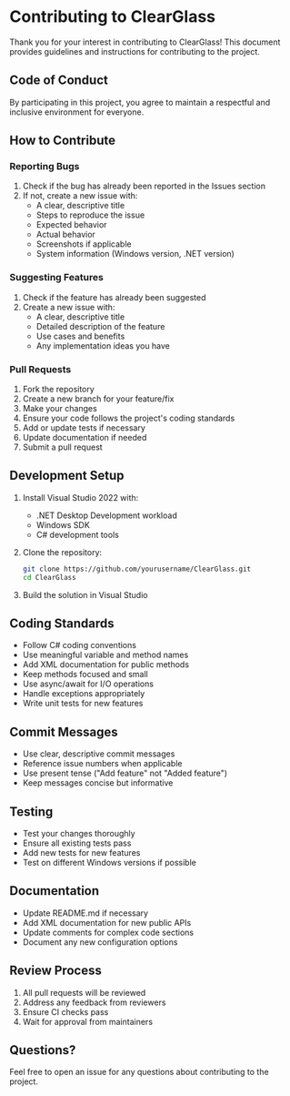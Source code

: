 # Contributing to ClearGlass

Thank you for your interest in contributing to ClearGlass! This document provides guidelines and instructions for contributing to the project.

## Code of Conduct

By participating in this project, you agree to maintain a respectful and inclusive environment for everyone.

## How to Contribute

### Reporting Bugs

1. Check if the bug has already been reported in the Issues section
2. If not, create a new issue with:
   - A clear, descriptive title
   - Steps to reproduce the issue
   - Expected behavior
   - Actual behavior
   - Screenshots if applicable
   - System information (Windows version, .NET version)

### Suggesting Features

1. Check if the feature has already been suggested
2. Create a new issue with:
   - A clear, descriptive title
   - Detailed description of the feature
   - Use cases and benefits
   - Any implementation ideas you have

### Pull Requests

1. Fork the repository
2. Create a new branch for your feature/fix
3. Make your changes
4. Ensure your code follows the project's coding standards
5. Add or update tests if necessary
6. Update documentation if needed
7. Submit a pull request

## Development Setup

1. Install Visual Studio 2022 with:

   - .NET Desktop Development workload
   - Windows SDK
   - C# development tools

2. Clone the repository:

   ```bash
   git clone https://github.com/yourusername/ClearGlass.git
   cd ClearGlass
   ```

3. Build the solution in Visual Studio

## Coding Standards

- Follow C# coding conventions
- Use meaningful variable and method names
- Add XML documentation for public methods
- Keep methods focused and small
- Use async/await for I/O operations
- Handle exceptions appropriately
- Write unit tests for new features

## Commit Messages

- Use clear, descriptive commit messages
- Reference issue numbers when applicable
- Use present tense ("Add feature" not "Added feature")
- Keep messages concise but informative

## Testing

- Test your changes thoroughly
- Ensure all existing tests pass
- Add new tests for new features
- Test on different Windows versions if possible

## Documentation

- Update README.md if necessary
- Add XML documentation for new public APIs
- Update comments for complex code sections
- Document any new configuration options

## Review Process

1. All pull requests will be reviewed
2. Address any feedback from reviewers
3. Ensure CI checks pass
4. Wait for approval from maintainers

## Questions?

Feel free to open an issue for any questions about contributing to the project.
